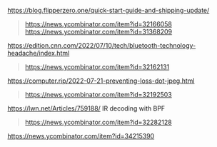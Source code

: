 https://blog.flipperzero.one/quick-start-guide-and-shipping-update/
> https://news.ycombinator.com/item?id=32166058
> https://news.ycombinator.com/item?id=31368209

https://edition.cnn.com/2022/07/10/tech/bluetooth-technology-headache/index.html
> https://news.ycombinator.com/item?id=32162131

https://computer.rip/2022-07-21-preventing-loss-dot-jpeg.html
> https://news.ycombinator.com/item?id=32192503

https://lwn.net/Articles/759188/ IR decoding with BPF
> https://news.ycombinator.com/item?id=32282128

https://news.ycombinator.com/item?id=34215390